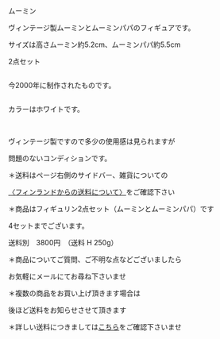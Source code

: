 <link rel="stylesheet" type="text/css" href="/assets/css/styles.css">

ムーミン

ヴィンテージ製ムーミンとムーミンパパのフィギュアです。

サイズは高さムーミン約5.2cm、ムーミンパパ約5.5cm

2点セット

<img alt="" src="http://blog.cnobi.jp/v1/blog/user/71e35865e9e62f3f9d70420d6124d2ab/1602618685"/> 

今2000年に制作されたものです。

<img alt="" src="http://blog.cnobi.jp/v1/blog/user/71e35865e9e62f3f9d70420d6124d2ab/1602618686"/> 

カラーはホワイトです。

<img alt="" src="http://blog.cnobi.jp/v1/blog/user/71e35865e9e62f3f9d70420d6124d2ab/1602618687"/> 

<img alt="" src="http://blog.cnobi.jp/v1/blog/user/71e35865e9e62f3f9d70420d6124d2ab/1602618688"/> 

<img alt="" src="http://blog.cnobi.jp/v1/blog/user/71e35865e9e62f3f9d70420d6124d2ab/1602618689"/> 

ヴィンテージ製ですので多少の使用感は見られますが

問題のないコンディションです。

＊送料はページ右側のサイドバー、雑貨についての

[〈フィンランドからの送料について〉](https://dkzakka.github.io/2005/03/31/雑貨について.html)をご確認下さい

＊商品はフィギュリン2点セット（ムーミンとムーミンパパ）です

4セットまでございます。

送料別　3800円　（送料 H 250g）

＊商品についてご質問、ご不明な点などございましたら

お気軽にメールにてお尋ね下さいませ

＊複数の商品をお買い上げ頂きます場合は 

後ほど送料をお知らせさせて頂きます

＊詳しい送料につきましては[こちら](http://dkzakka.blog.shinobi.jp/Entry/3385/)をご確認下さいませ